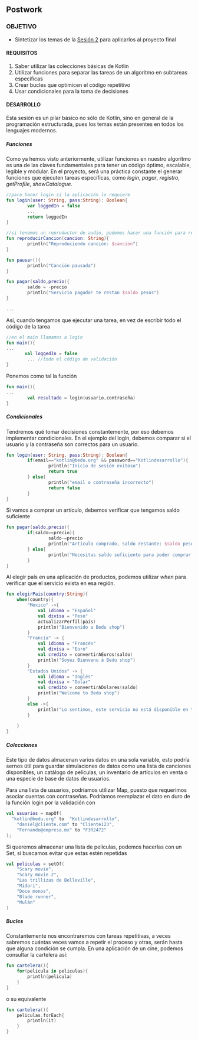 
## Postwork

### OBJETIVO

- Sintetizar los temas de la [Sesión 2](../../Sesion-02) para aplicarlos al proyecto final

#### REQUISITOS

1. Saber utilizar las colecciones básicas de Kotlin
2. Utilizar funciones para separar las tareas de un algoritmo en subtareas específicas
3. Crear bucles que optimicen el código repetitivo
4. Usar condicionales para la toma de decisiones

#### DESARROLLO

Esta sesión es un pilar básico no sólo de Kotlin, sino en general de la programación estructurada, pues los temas están presentes en todos los lenguajes modernos. 

##### Funciones

Como ya hemos visto anteriormente, utilizar funciones en nuestro algoritmo es una de las claves fundamentales para tener un código óptimo, escalable, legible y modular. En el proyecto, será una práctica constante el generar funciones que ejecuten tareas específicas, como *login*, *pagar*, *registro*, *getProfile*, *showCatalogue*.

```kotlin
//para hacer login si la aplicación lo requiere
fun login(user: String, pass:String): Boolean{
        var loggedIn = false
        ...
        return loggedIn
}

//si tenemos un reproductor de audio, podemos hacer una función para reproducir y otra para pausar 
fun reproducirCancion(cancion: String){
        println("Reproduciendo canción: $cancion")
}

fun pausar(){
        println("Canción pausada")
}

fun pagar(saldo,precio){
        saldo = -precio
        println("Servicio pagado! te restan $saldo pesos")
}

...

```

Así, cuando tengamos que ejecutar una tarea, en vez de escribir todo el código de la tarea

```kotlin
//en el main llamamos a login
fun main(){
...
       val loggedIn = false
        ... //todo el código de validación
}
```

Ponemos como tal la función

```kotlin
fun main(){
...
        val resultado = login(usuario,contraseña)
}
```


##### Condicionales

Tendremos qué tomar decisiones constantemente, por eso debemos implementar condicionales. En el ejemplo del login, debemos comparar si el usuario y la contraseña son correctos para un usuario.

```kotlin
fun login(user: String, pass:String): Boolean{
        if(email=="kotlin@bedu.org" && password=="Kotlindesarrollo"){
                println("Inicio de sesión exitoso")
                return true
        } else{
                println("email o contraseña incorrecto")
                return false
        }
}
```

Si vamos a comprar un artículo, debemos verificar que tengamos saldo suficiente

```kotlin
fun pagar(saldo,precio){
        if(saldo>=precio){
                saldo-=precio
                println("Artículo comprado, saldo restante: $saldo pesos")
        } else{
                println("Necesitas saldo suficiente para poder comprar este producto")
        }
}
```

Al elegir país en una aplicación de productos, podemos utilizar *when* para verificar que el servicio exista en esa región.

```kotlin
fun elegirPais(country:String){
    when(country){
        "México" ->{
            val idioma = "Español"
            val divisa = "Peso"
            actualizarPerfil(pais)
            println("Bienvenido a Bedu shop")
        }
        "Francia" -> {
            val idioma = "Francés"
            val divisa = "Euro"
            val credito = convertirAEuros(saldo) 
            println("Soyez Bienvenu à Bedu shop")
        }
        "Estados Unidos" -> {
            val idioma = "Inglés"
            val divisa = "Dolar"
            val credito = convertirADolares(saldo)
            println("Welcome to Bedu shop")
        }
        else ->{
            println("Lo sentimos, este servicio no está disponible en tu país")
        }
        
    }
}
```


##### Colecciones

Este tipo de datos almacenan varios datos en una sola variable, esto podría sernos útil para guardar simulaciones de datos como una lista de canciones disponibles, un catálogo de películas, un inventario de artículos en venta o una especie de base de datos de usuarios.

Para una lista de usuarios, podríamos utilizar Map, puesto que requerimos asociar cuentas con contraseñas. Podríamos reemplazar el dato en duro de la función login por la validación con 
```kotlin
val usuarios = mapOf(
  "kotlin@bedu.org" to  "Kotlindesarrollo",
    "daniel@cliente.com" to "Cliente123",
    "Fernando@empresa.mx" to "F3R2472"
);
```

Si queremos almacenar una lista de películas, podemos hacerlas con un Set, si buscamos evitar que estas estén repetidas
```kotlin
val peliculas = setOf(
    "Scary movie",
    "Scary movie 2",
    "Las trillizas de Belleville",
    "Midori",
    "Doce monos",
    "Blade runner",
    "Mulán"
)
```


##### Bucles

Constantemente nos encontraremos con tareas repetitivas, a veces sabremos cuántas veces vamos a repetir el proceso y otras, serán hasta que alguna condición se cumpla. En una aplicación de un cine, podemos consultar la cartelera así:

```kotlin
fun cartelera(){
    for(pelicula in peliculas){
        println(pelicula)
    }
}
```

o su equivalente

```kotlin
fun cartelera(){
    peliculas.forEach{
        println(it)
    }
}
```





